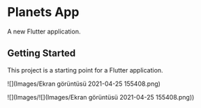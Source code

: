 # Planets App

A new Flutter application.

## Getting Started

This project is a starting point for a Flutter application.

![](Images/Ekran görüntüsü 2021-04-25 155408.png)

![](Images/![](Images/Ekran görüntüsü 2021-04-25 155408.png))
